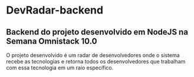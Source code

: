 # DevRadar-backend
## Backend do projeto desenvolvido em NodeJS na Semana Omnistack 10.0 

O projeto desenvolvido é um radar de desenvolvedores onde o sistema 
recebe as tecnologias e retorna todos os desenvolvedores que trabalham
com essa tecnologia em um raio específico.
